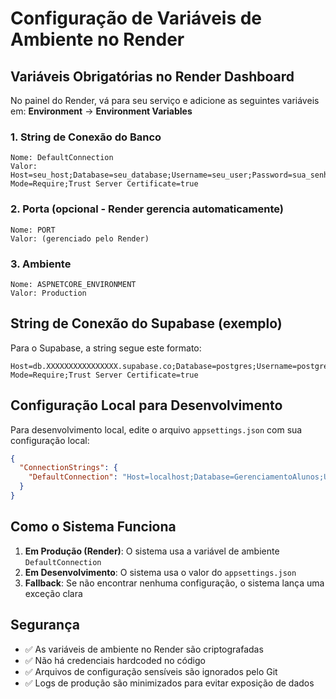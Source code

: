 # Configuração de Variáveis de Ambiente no Render

## Variáveis Obrigatórias no Render Dashboard

No painel do Render, vá para seu serviço e adicione as seguintes variáveis em:
**Environment** → **Environment Variables**

### 1. String de Conexão do Banco
```
Nome: DefaultConnection
Valor: Host=seu_host;Database=seu_database;Username=seu_user;Password=sua_senha;SSL Mode=Require;Trust Server Certificate=true
```

### 2. Porta (opcional - Render gerencia automaticamente)
```
Nome: PORT
Valor: (gerenciado pelo Render)
```

### 3. Ambiente
```
Nome: ASPNETCORE_ENVIRONMENT
Valor: Production
```

## String de Conexão do Supabase (exemplo)
Para o Supabase, a string segue este formato:
```
Host=db.XXXXXXXXXXXXXXXX.supabase.co;Database=postgres;Username=postgres;Password=SUA_SENHA;SSL Mode=Require;Trust Server Certificate=true
```

## Configuração Local para Desenvolvimento

Para desenvolvimento local, edite o arquivo `appsettings.json` com sua configuração local:
```json
{
  "ConnectionStrings": {
    "DefaultConnection": "Host=localhost;Database=GerenciamentoAlunos;Username=postgres;Password=sua_senha_local"
  }
}
```

## Como o Sistema Funciona

1. **Em Produção (Render)**: O sistema usa a variável de ambiente `DefaultConnection`
2. **Em Desenvolvimento**: O sistema usa o valor do `appsettings.json`
3. **Fallback**: Se não encontrar nenhuma configuração, o sistema lança uma exceção clara

## Segurança

- ✅ As variáveis de ambiente no Render são criptografadas
- ✅ Não há credenciais hardcoded no código
- ✅ Arquivos de configuração sensíveis são ignorados pelo Git
- ✅ Logs de produção são minimizados para evitar exposição de dados
